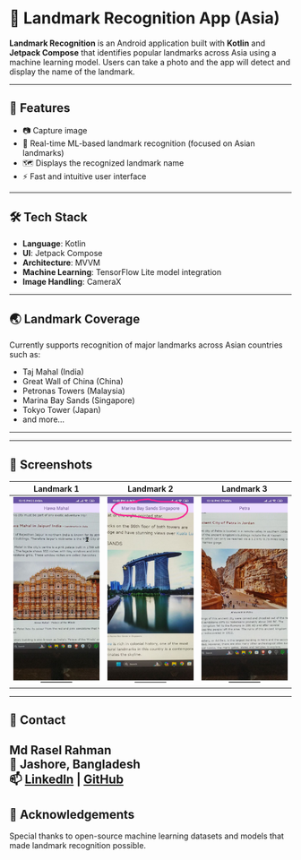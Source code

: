 # 🏯 Landmark Recognition App (Asia)

**Landmark Recognition** is an Android application built with **Kotlin** and **Jetpack Compose** that identifies popular landmarks across Asia using a machine learning model. Users can take a photo and the app will detect and display the name of the landmark.

---

## 📸 Features

- 📷 Capture image
- 🧠 Real-time ML-based landmark recognition (focused on Asian landmarks)
- 🗺️ Displays the recognized landmark name
- ⚡ Fast and intuitive user interface

---

## 🛠️ Tech Stack

- **Language**: Kotlin
- **UI**: Jetpack Compose
- **Architecture**: MVVM
- **Machine Learning**: TensorFlow Lite model integration
- **Image Handling**: CameraX

---

## 🌏 Landmark Coverage

Currently supports recognition of major landmarks across Asian countries such as:
- Taj Mahal (India)
- Great Wall of China (China)
- Petronas Towers (Malaysia)
- Marina Bay Sands (Singapore)
- Tokyo Tower (Japan)
- and more...

---

---

## 📸 Screenshots

| Landmark 1 | Landmark 2 | Landmark 3 |
|---------|--------------|--------------|
| ![Landmark1](screenshots/screenshot1.jpg) | ![Landmark2](screenshots/screenshot2.jpg) | ![Landmark3](screenshots/screenshot3.jpg) |

---

## 📧 Contact

**Md Rasel Rahman**  
📍 Jashore, Bangladesh  
📫 [LinkedIn](https://www.linkedin.com/in/rasel093/) | [GitHub](https://github.com/rasel-093)
---

## 🤖 Acknowledgements

Special thanks to open-source machine learning datasets and models that made landmark recognition possible.

